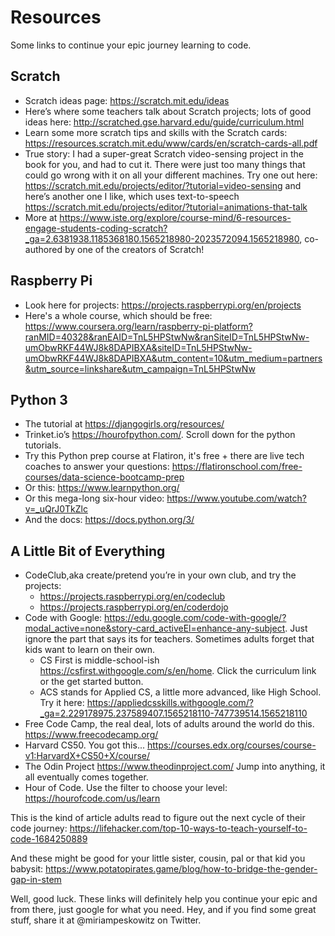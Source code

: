 # Resources
Some links to continue your epic journey learning to code.

## Scratch 
 * Scratch ideas page: https://scratch.mit.edu/ideas
 * Here’s where some teachers talk about Scratch projects; lots of good ideas here: 
http://scratched.gse.harvard.edu/guide/curriculum.html
 * Learn some more scratch tips and skills with the Scratch cards: https://resources.scratch.mit.edu/www/cards/en/scratch-cards-all.pdf
 * True story: I had a super-great Scratch video-sensing project in the book for you, and had to cut it. There were just too many things that could go wrong with it on all your different machines. Try one out here: https://scratch.mit.edu/projects/editor/?tutorial=video-sensing and here’s another one I like, which uses text-to-speech https://scratch.mit.edu/projects/editor/?tutorial=animations-that-talk
 * More at https://www.iste.org/explore/course-mind/6-resources-engage-students-coding-scratch?_ga=2.6381938.1185368180.1565218980-2023572094.1565218980, co-authored by one of the creators of Scratch!

## Raspberry Pi 
  * Look here for projects: https://projects.raspberrypi.org/en/projects
  * Here's a whole course, which should be free:  https://www.coursera.org/learn/raspberry-pi-platform?ranMID=40328&ranEAID=TnL5HPStwNw&ranSiteID=TnL5HPStwNw-umObwRKF44WJ8k8DAPIBXA&siteID=TnL5HPStwNw-umObwRKF44WJ8k8DAPIBXA&utm_content=10&utm_medium=partners&utm_source=linkshare&utm_campaign=TnL5HPStwNw

## Python 3
  * The tutorial at https://djangogirls.org/resources/
   * Trinket.io’s https://hourofpython.com/. Scroll down for the python tutorials.
  * Try this Python prep course at Flatiron, it's free + there are live tech coaches to answer your questions: https://flatironschool.com/free-courses/data-science-bootcamp-prep
  * Or this: https://www.learnpython.org/
  * Or this mega-long six-hour video: https://www.youtube.com/watch?v=_uQrJ0TkZlc
  * And the docs: https://docs.python.org/3/

## A Little Bit of Everything 
  * CodeClub,aka create/pretend you’re in your own club, and try the projects:
     * https://projects.raspberrypi.org/en/codeclub
     * https://projects.raspberrypi.org/en/coderdojo
  * Code with Google: https://edu.google.com/code-with-google/?modal_active=none&story-card_activeEl=enhance-any-subject. Just ignore the part that says its for teachers. Sometimes adults forget that kids want to learn on their own.
    * CS First is middle-school-ish https://csfirst.withgoogle.com/s/en/home. Click the curriculum link or the get started button.
    * ACS stands for Applied CS, a little more advanced, like High School. Try it here: https://appliedcsskills.withgoogle.com/?_ga=2.229178975.237589407.1565218110-747739514.1565218110
  * Free Code Camp, the real deal, lots of adults around the world do this. 
https://www.freecodecamp.org/
  * Harvard CS50. You got this... https://courses.edx.org/courses/course-v1:HarvardX+CS50+X/course/
  * The Odin Project https://www.theodinproject.com/ Jump into anything, it all eventually comes together. 
  * Hour of Code. Use the filter to choose your level: https://hourofcode.com/us/learn
  
This is the kind of article adults read to figure out the next cycle of their code journey: https://lifehacker.com/top-10-ways-to-teach-yourself-to-code-1684250889 

And these might be good for your little sister, cousin, pal or that kid you babysit: https://www.potatopirates.game/blog/how-to-bridge-the-gender-gap-in-stem

Well, good luck. These links will definitely help you continue your epic and from there, just google for what you need. Hey, and if you find some great stuff, share it at @miriampeskowitz on Twitter. 
